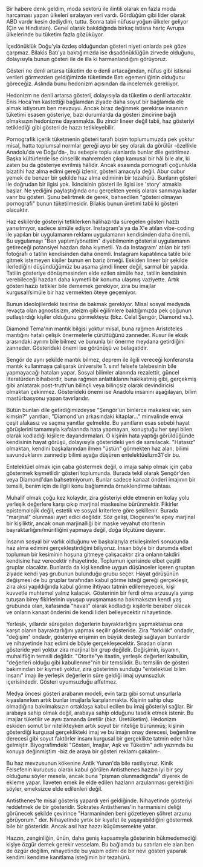 Bir habere denk geldim, moda sektörü ile ilintili olarak en fazla moda harcaması yapan ülkeleri sıralayan veri vardı. Gördüğüm gibi lider olarak ABD vardır kesin dediydim, tuttu. Sonra tabii nüfusu yoğun ülkeler geliyor (Çin ve Hindistan). Genel olarak bakıldığında birkaç istisna hariç Avrupa ülkelerinde bu tüketim fazla gözüküyor.

İçedönüklük Doğu'yla özdeş olduğundan gösteri niyeti onlarda pek göze çarpmaz. Bilakis Batı'ya baktığımızda ise dışadönüklüğün zirvede olduğunu, dolayısıyla bunun gösteri ile de illa ki harmanlandığını görüyoruz.

Gösteri ne denli artarsa tüketim de o denli artacağından, nüfus gibi istisnai verileri görmezden geldiğimizde tüketimde Batı egemenliğinin olduğunu göreceğiz. Aslında bunu hedonizm açısından da incelemek gerekiyor.

Hedonizm ne denli artarsa gösteri, dolayısıyla da tüketim o denli artacaktır. Enis Hoca'nın kastettiği bağlamdan ziyade daha soyut bir bağlamda ele almak istiyorum ben mevzuyu. Ancak biraz değinmek gerekirse insanının tüketimi esasen gösteriye, bazı durumlarda da gösteri zincirine bağlı olmaksızın hedonizme dayanmakta. Bu zincir lineer değil tabii, haz gösteriyi tetiklediği gibi gösteri de hazzı tetikleyebilir.

Pornografik içerik tüketmenin gösteri tarafı bizim toplumumuzda pek yoktur misal, hatta toplumsal normlar gereği ayıp bir şey olarak da görülür -özellikle Anadolu'da ve Doğu'da-, bu sebeple toplu alanlarda bunlar dile getirilmez. Başka kültürlerde ise cinsellik mahremden çıkıp kamusal bir hâl bile alır, ki zaten bu da gösteriye evrilmiş hâlidir. Ancak esasında pornografi çoğunlukla bizatihi haz alma edimi gereği izlenir, gösteri amacıyla değil. Abur cubur yemek de benzer bir şekilde haz alma ediminin bir tezahürü. Bunların gösteri ile doğrudan bir ilgisi yok. İkincisinin gösteri ile ilgisi ise 'story' atmakla başlar. Ne yediğini paylaştığında onu gerçekten yemiş olarak sanmaya kadar varır bu gösteri. Şunu belirtmek de gerek, bahsedilen "gösteri olmayan pornografi" bunun tüketilmesidir. Bilakis bunun üretimi tabii ki gösteri olacaktır.

Haz eskilerde gösteriyi tetiklerken hâlihazırda süregelen gösteri hazzı yansıtmıyor, sadece simüle ediyor. Instagram'a ya da X'e atılan vibe-coding ile yapılan bir uygulamanın reklamı uygulamanın kendisinden daha önemli. Bu uygulamayı "Ben yaptım/yönettim" diyebilmenin gösterisi uygulamanın getireceği potansiyel hazdan daha kıymetli. Ya da Instagram' atılan bir tatil fotoğrafı o tatilin kendisinden daha önemli. Instagram kapatılınca tatile bile gitmek istemeyen kişiler bunun en bariz örneği. Eskiden lineer bir şekilde ilerlediğini düşündüğümüz bu aşama şimdi lineer değil, sarmal bir yapıda. Tatilin gösteriye dönüşmesinden elde ezilen simüle haz, tatilin kendisinin verebileceği hazdan daha kıymetli bir konuma ulaşmış vaziyette. Artık gösteri hazzı tetikler bile dememek gerekiyor, zira bu imajlar kurgusal/simüle bir haz vermekten öteye geçemiyor.

Bunun ideolojilerdeki tesirine de bakmak gerekiyor. Misal sosyal medyada revaçta olan agnostisizm, ateizm gibi eğilimlere baktığımızda pek çoğunun putlaştırdığı kişiler olduğunu görmekteyiz (bkz. Celal Şengör, Diamond vs.). 

Diamond Tema'nın mantık bilgisi yoktur misal, buna rağmen Aristoteles mantığını hatalı çelişik önermelerle çürüttüğünü zanneder. Kusur ile eksik arasındaki ayrımı bile bilmez ve bununla bir önerme meydana getirdiğini zanneder. Gösterideki önemi ise görünüşü ve belagatidir. 

Şengör de aynı şekilde mantık bilmez, deprem ile ilgili vereceği konferansta mantık kullanmaya çalışarak üniversite 1. sınıf felsefe talebesinin bile yapmayacağı hataları yapar. Sosyal bilimler alanında rezalettir, güncel literatürden bihaberdir, buna rağmen anlattıklarını hakikatmiş gibi, gerçekmiş gibi anlatarak post-truth'un bilinçli veya bilinçsiz olarak devindiricisi olmaktan çekinmez. Gösterideki önemi ise Anadolu insanını aşağılayan, bilim mastürbasyonu yapan tavırlarıdır.

Bütün bunları dile getirdiğimizdeyse "Şengör'ün binlerce makalesi var, sen kimsin?" yanıtları, "Diamond'un arkasındaki kitaplar..." minvalinde envai çeşit alakasız ve saçma yanıtlar gelmekte. Bu yanıtların esas sebebi hayat görüşlerini tamamıyla kafalarında hata yapmayan, konuştuğu her şeyi bilen olarak kodladığı kişilere dayandırmaları. O kişinin hata yaptığı görüldüğünde kendisinin hayat görüşü, dolayısıyla gösterideki yeri de sarsılacak. "Hatasız" olmaktan, kendini başkalarından ilmen "üstün" görmekten haz alan, bilimi savunduklarını zannedip bilimi ayağa düşüren entelektüelizm31'dir bu. 

Entelektüel olmak için çaba göstermek değil, o imaja sahip olmak için çaba göstermek kıymetlidir gösteri toplumunda. Burada tekil olarak Şengör'den veya Diamond'dan bahsetmiyorum. Bunlar sadece kanaat önderi imajının bir temsili, benim için de ilgili konu bağlamında örneklendirme tahtası.  

Muhalif olmak çoğu kez kolaydır, zira gösteriyi elde etmenin en kolay yolu yerleşik değerlere karşı çıkıp marjinal maskesine bürünmektir. Fikirler epistemolojik değil, estetik ve sosyal kriterlere göre şekillenir. Burada "marjinal" olunması ayırt edici değildir. Söz gelişi, Diogenes'te epey marjinal bir kişiliktir, ancak onun marjinalliği bir maske veyahut otoritenin bayraktarlığını/müritliğini yapmaya değil, doğa ölçütüne dayanır. 

İnsanın sosyal bir varlık olduğunu ve başkalarıyla etkileşimleri sonucunda haz alma edimini gerçekleştirdiğini biliyoruz. İnsan böyle bir durumda elbet toplumun bir kesiminin hoşuna gitmeye çalışacaktır zira onların takdiri kendisine haz verecektir nihayetinde. Toplumun içerisinde elbet çeşitli gruplar olacaktır. Bunlarda da kişi kendine uygun düşünceler içeren gruptan ziyade kendi yaş grubunun bulunduğu grubu seçer. Hayat görüşünün değişmesi de bu gruplar tarafından kabul görme isteği gereği gerçekleşir, zira aksi yapıldığında kabul görme ihtiyacı tatmin edilemeyecek, kişi kuvvetle muhtemel yalnız kalacak. Gösterinin bir ferdi olma arzusuyla yanıp tutuşan birey fikirlerinin uyuşup uyuşmamasına bakmaksızın kendi yaş grubunda olan, kafasında "havalı" olarak kodladığı kişilerle beraber olacak ve onların kanaat önderini de kendi lideri belleyecektir nihayetinde. 


Yerleşik, yıllardır süregelen değerlerin bayraktarlığını yapmaktansa ona karşıt olanın bayraktarlığını yapmak seçilir gösteride. Zira "farklılık" ondadır, "değişim" ondadır, gösteriye erişimin en büyük desteği sağlayan bunlardır ve nihayetinde haz edimi de böyle gerçekleşecektir. Sıradan olanın gösteride yeri yoktur zira marjinal bir grup değildir. Değişimin, isyanın, muhalifliğin temsili değildir. "Otorite"ye itaatin, yerleşik değerleri kabulün, "değerleri olduğu gibi kabullenme"nin bir temsilidir. Bu temsilin de gösteri bakımından bir kıymeti yoktur, zira gösterinin sunduğu "entelektüel bilim insanı" imajı ile yerleşik değerlerin süre geldiği imaj uyumsuzluk içerisindedir. Gösteri uyumsuzluğu affetmez. 

Medya öncesi gösteri arabanın modeli, evin tarzı gibi somut unsurlarla kıyaslanırken artık bunlar imajlarla karşılanmakta. Kişinin sahip olup olmadığına bakılmaksızın ortaklaşa kabul edilen bu imaj gösteriyi sağlar. Bir arabaya sahip olmak değil, arabaya sahip olduğunu tasdik etmek istenir. Bu imajlar tüketilir ve aynı zamanda üretilir (bkz. Üretüketim). Hedonizm eskiden somut bir nitelikteyken artık soyut bir niteliğe bürünmüş; kişinin gösterdiği kurgusal gerçeklikteki imaj ve bu imajın onay derecesi, beğenilme derecesi gibi soyut faktörler insanı kurgusal bir gerçeklikte tatmin eder hâle gelmiştir. Biyografimdeki "Gösteri, İmajlar, Aşk ve Tüketim" adlı yazımda bu konuya değinmiştim -biz de araya bir gösteri reklamı çakalım-.  

Bu haz mevzusunun kökenine Antik Yunan'da bile rastlıyoruz. Kinik Felsefenin kurucusu olarak kabul görülen Antisthenes hazzın iyi bir şey olduğunu söyler mesela, ancak buna "pişman olunmadığında" diyerek de ekleme yapar. İlaveten emek ile elde edilen hazların arzulanması gerektiğini söyler, emeksizce elde edilenleri değil.

Antisthenes'te misal gösteriş yapardı yeri geldiğinde. Nihayetinde gösteriyi reddetmek de bir gösteridir. Sokrates Antisthenes'in harmanisini deliği görünecek şekilde çevirince "Harmaninden beni gözetleyen şöhret arzunu görüyorum." der. Nihayetinde yırtık bir kıyafet ile yaşayabildiğini göstermek bile bir gösteridir. Ancak asıl haz hazzı küçümsemekte yatar.  

Hazzın, zenginliğin, ünün, daha geniş kapsamıyla gösterinin hükmedemediği kişiye özgür demek gerekir vesselam. Bu bağlamda bu satırları ele alan ben de özgür değilim, nihayetinde bu yazım edimi de bir nevi gösteri yaparak kendimi kendime kanıtlama isteğimin bir tezahürü.